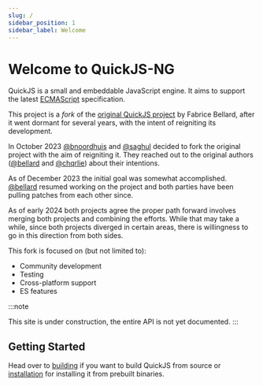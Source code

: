 ```yaml
---
slug: /
sidebar_position: 1
sidebar_label: Welcome
---
```


# Welcome to QuickJS-NG

QuickJS is a small and embeddable JavaScript engine. It aims to support the latest
[ECMAScript] specification.

This project is a _fork_ of the [original QuickJS project] by Fabrice Bellard, after it went
dormant for several years, with the intent of reigniting its development.

In October 2023 [@bnoordhuis] and [@saghul] decided to fork the original project with
the aim of reigniting it. They reached out to the original authors ([@bellard] and [@chqrlie])
about their intentions.

As of December 2023 the initial goal was somewhat accomplished. [@bellard] resumed working on
the project and both parties have been pulling patches from each other since.

As of early 2024 both projects agree the proper path forward involves merging both projects
and combining the efforts. While that may take a while, since both projects diverged in certain
areas, there is willingness to go in this direction from both sides.

This fork is focused on (but not limited to):

- Community development
- Testing
- Cross-platform support
- ES features

:::note

This site is under construction, the entire API is not yet documented.
:::

## Getting Started

Head over to [building](./building) if you want to build QuickJS from source or [installation](./installation)
for installing it from prebuilt binaries.

[ECMAScript]: https://tc39.es/ecma262/
[original QuickJS project]: https://bellard.org/quickjs
[@bellard]: https://github.com/bellard
[@bnoordhuis]: https://github.com/bnoordhuis
[@chqrlie]: https://github.com/chqrlie
[@saghul]: https://github.com/saghul
